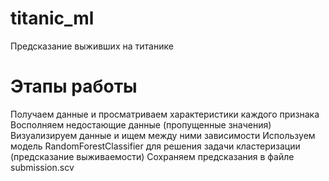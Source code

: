 # titanic_ml
Предсказание выживших на титанике

# Этапы работы 
Получаем данные и просматриваем характеристики каждого признака
 Восполняем недостающие данные (пропущенные значения)
 Визуализируем данные и ищем между ними зависимости
Используем модель RandomForestClassifier для решения задачи кластеризации (предсказание выживаемости)
 Сохраняем предсказания в файле submission.scv

